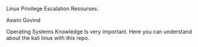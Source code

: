 Linux Privilege Escalation Resourses.

Aswin Govind

Operating Systems Knowledge Is very important.
Here you can understand about the kali linux with this repo.
